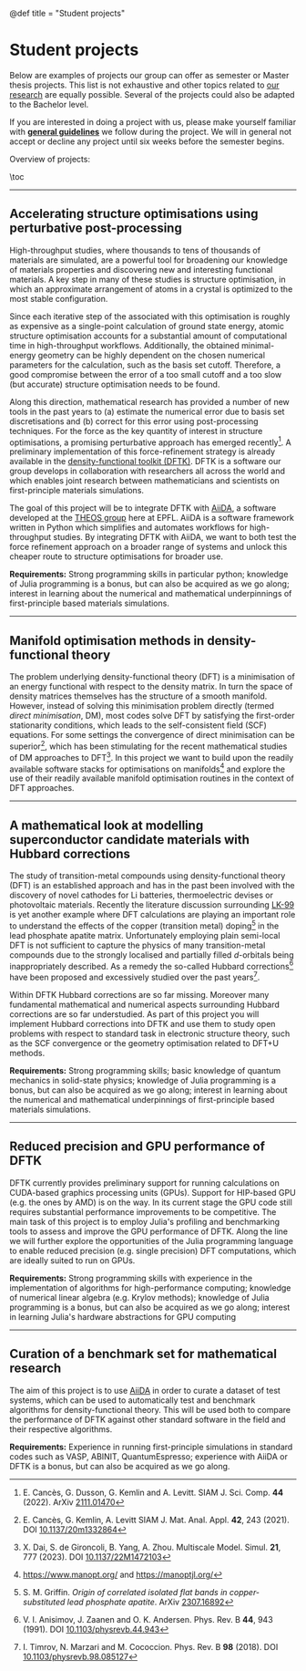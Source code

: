 @def title = "Student projects"

# Student projects
Below are examples of projects our group can offer as semester or Master thesis projects.
This list is not exhaustive and other topics related to [our research](/research)
are equally possible. Several of the projects could also be adapted to the Bachelor level.

If you are interested in doing a project with us,
please make yourself familiar with **[general guidelines](/student_projects/guidelines)**
we follow during the project.
We will in general not accept or decline any project
until six weeks before the semester begins.

Overview of projects:

\toc

----

## Accelerating structure optimisations using perturbative post-processing
High-throughput studies, where thousands to tens of thousands of materials are
simulated, are a powerful tool for broadening our knowledge of materials
properties and discovering new and interesting functional materials. A key step
in many of these studies is structure optimisation, in which an approximate
arrangement of atoms in a crystal is optimized to the most stable
configuration.

Since each iterative step of the associated with this optimisation is roughly
as expensive as a single-point calculation of ground state energy, atomic
structure optimisation accounts for a substantial amount of computational time
in high-throughput workflows. Additionally, the obtained minimal-energy
geometry can be highly dependent on the chosen numerical parameters for the
calculation, such as the basis set cutoff. Therefore, a good compromise between
the error of a too small cutoff and a too slow (but accurate) structure
optimisation needs to be found.

Along this direction, mathematical research has provided a number of new tools
in the past years to (a) estimate the numerical error due to basis set
discretisations and (b) correct for this error using post-processing
techniques. For the force as the key quantity of interest in structure
optimisations, a promising perturbative approach has emerged recently[^CDKL2022].
A preliminary implementation of this force-refinement strategy is already
available in the [density-functional toolkit (DFTK)](https://dftk.org).
DFTK is a software our group develops in collaboration with researchers all
across the world and which enables joint research between
mathematicians and scientists on first-principle materials simulations.

The goal of this project will be to integrate DFTK with [AiiDA](https://www.aiida.net/),
a software developed at the [THEOS group](http://theossrv1.epfl.ch/) here at EPFL.
AiiDA is a software framework written in Python
which simplifies and automates workflows for high-throughput studies. By
integrating DFTK with AiiDA, we want to both test the force refinement approach
on a broader range of systems and unlock this cheaper route to structure
optimisations for broader use.

**Requirements:**
Strong programming skills in particular python;
knowledge of Julia programming is a bonus, but can also be acquired as we go along;
interest in learning about the numerical and mathematical underpinnings of
first-principle based materials simulations.

[^CDKL2022]: E. Cancès, G. Dusson, G. Kemlin and A. Levitt. SIAM J. Sci. Comp. **44** (2022). ArXiv [2111.01470](https://arxiv.org/abs/2111.01470v2)
[^Aiida]: S. Huber, et al. Scientific Data. **7**, 300 (2020). https://www.aiida.net/

----

## Manifold optimisation methods in density-functional theory

The problem underlying density-functional theory (DFT) is a minimisation of an energy functional
with respect to the density matrix. In turn the space of density matrices themselves
has the structure of a smooth manifold. However, instead of solving this minimisation
problem directly (termed *direct minimisation*, DM), most
codes solve DFT by satisfying the first-order stationarity conditions,
which leads to the self-consistent field (SCF) equations.
For some settings the convergence of direct minimisation can be superior[^CKL2021],
which has been stimulating for the recent mathematical studies
of DM approaches to DFT[^DGYZ2022].
In this project we want to build upon the readily available software stacks
for optimisations on manifolds[^Manopt] and explore the use of their readily
available manifold optimisation routines in the context of DFT approaches.

[^CKL2021]: E. Cancès, G. Kemlin, A. Levitt SIAM J. Mat. Anal. Appl. **42**, 243 (2021). DOI [10.1137/20m1332864](http://dx.doi.org/10.1137/20m1332864)
[^DGYZ2022]: X. Dai, S. de Gironcoli, B. Yang, A. Zhou. Multiscale Model. Simul. **21**, 777 (2023). DOI [10.1137/22M1472103](https://doi.org/10.1137/22M1472103)
[^Manopt]: https://www.manopt.org/ and https://manoptjl.org/

----

## A mathematical look at modelling superconductor candidate materials with Hubbard corrections
The study of transition-metal compounds using density-functional theory (DFT) is an established approach
and has in the past been involved with the discovery of novel cathodes for Li batteries,
thermoelectric devises or photovoltaic materials. Recently the literature discussion surrounding
[LK-99](https://en.wikipedia.org/wiki/LK-99) is yet another example where DFT calculations
are playing an important role to understand the effects of the copper (transition metal)
doping[^Lk99griffin] in the lead phosphate apatite matrix. Unfortunately employing plain
semi-local DFT is not sufficient to capture the physics of many transition-metal compounds
due to the strongly localised and partially filled $d$-orbitals being inappropriately
described. As a remedy the so-called Hubbard corrections[^Hubbard] have been proposed
and excessively studied over the past years[^SelfConsistentU].

Within DFTK Hubbard corrections are so far missing.
Moreover many fundamental mathematical and numerical aspects
surrounding Hubbard corrections are so far understudied.
As part of this project you will implement Hubbard corrections into DFTK
and use them to study open problems with respect to standard task
in electronic structure theory, such as the SCF convergence
or the geometry optimisation related to DFT+U methods.

**Requirements:**
Strong programming skills; basic knowledge of quantum mechanics in solid-state physics;
knowledge of Julia programming is a bonus, but can also be acquired as we go along;
interest in learning about the numerical and mathematical underpinnings of
first-principle based materials simulations.

[^Lk99griffin]: S. M. Griffin. *Origin of correlated isolated flat bands in copper-substituted lead phosphate apatite*. ArXiv [2307.16892](https://arxiv.org/pdf/2307.16892.pdf)
[^Hubbard]: V. I. Anisimov, J. Zaanen and O. K. Andersen. Phys. Rev. B **44**, 943 (1991). DOI [10.1103/physrevb.44.943](http://dx.doi.org/10.1103/physrevb.44.943)
[^SelfConsistentU]: I. Timrov, N. Marzari and M. Cococcion. Phys. Rev. B **98** (2018). DOI [10.1103/physrevb.98.085127](http://dx.doi.org/10.1103/physrevb.98.085127)

----

## Reduced precision and GPU performance of DFTK

DFTK currently provides preliminary support for running calculations on
CUDA-based graphics processing units (GPUs). Support for HIP-based GPU
(e.g. the ones by AMD) is on the way. In its current stage the GPU code
still requires substantial performance improvements to be competitive.
The main task of this project is to employ Julia's profiling and benchmarking
tools to assess and improve the GPU performance of DFTK. Along the line
we will further explore the opportunities of the Julia programming language
to enable reduced precision (e.g. single precision) DFT computations,
which are ideally suited to run on GPUs.
<!---
In this project we want to explore the opportunities of the Julia
programming language for performing mixed-precision computation is density functional theory.
For this we will explore where single precision computations introduce inaccuracies
and develop countermeasures using e.g. specific mixed-precision algorithms
or iterative post-processing techniques.

Along the lines
you will learn how GPU programming in Julia works and how to improve the
performance of a Julia code towards the HPC regime.
--->

**Requirements:**
Strong programming skills with experience in the implementation of algorithms
for high-performance computing;
knowledge of numerical linear algebra (e.g. Krylov methods);
knowledge of Julia programming is a bonus, but can also be acquired as we go along;
interest in learning Julia's hardware abstractions for GPU computing

----

## Curation of a benchmark set for mathematical research
The aim of this project is to use [AiiDA](https://www.aiida.net/)
in order to curate a dataset of test systems,
which can be used to automatically
test and benchmark algorithms
for density-functional theory.
This will be used both to compare the performance of DFTK
against other standard software in the field
and their respective algorithms.

**Requirements:**
Experience in running first-principle simulations in standard codes
such as VASP, ABINIT, QuantumEspresso; experience with AiiDA or DFTK is a bonus,
but can also be acquired as we go along.
